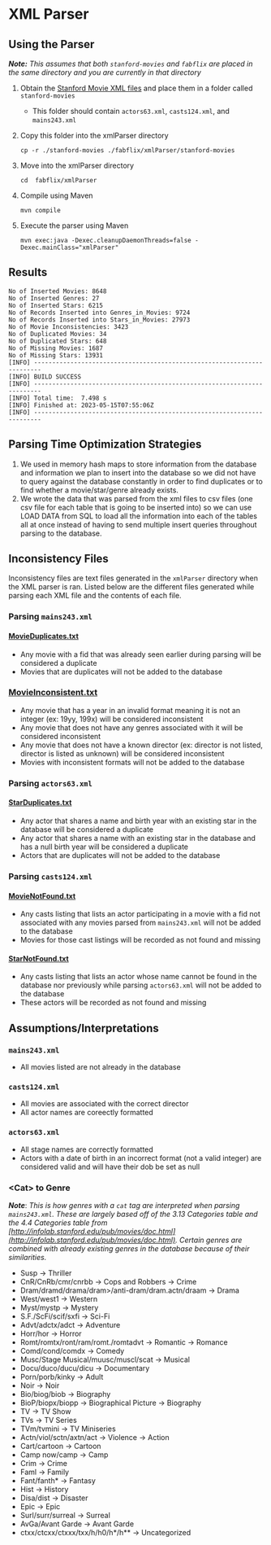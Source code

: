 # XML Parser

## Using the Parser
***Note:** This assumes that both `stanford-movies` and `fabflix` are placed in the same directory and you are currently in that directory*

1. Obtain the [Stanford Movie XML files](http://infolab.stanford.edu/pub/movies/dtd.html) and place them in a folder called `stanford-movies`
   - This folder should contain `actors63.xml`, `casts124.xml`, and `mains243.xml`
2. Copy this folder into the xmlParser directory

   ```
   cp -r ./stanford-movies ./fabflix/xmlParser/stanford-movies 
   ```
3. Move into the xmlParser directory

   ```
   cd  fabflix/xmlParser 
   ```
4. Compile using Maven

   ```
   mvn compile
   ```
5. Execute the parser using Maven

   ```
   mvn exec:java -Dexec.cleanupDaemonThreads=false -Dexec.mainClass="xmlParser"
   ```

## Results

```
No of Inserted Movies: 8648
No of Inserted Genres: 27
No of Inserted Stars: 6215
No of Records Inserted into Genres_in_Movies: 9724
No of Records Inserted into Stars_in_Movies: 27973
No of Movie Inconsistencies: 3423
No of Duplicated Movies: 34
No of Duplicated Stars: 648
No of Missing Movies: 1687
No of Missing Stars: 13931
[INFO] ------------------------------------------------------------------------
[INFO] BUILD SUCCESS
[INFO] ------------------------------------------------------------------------
[INFO] Total time:  7.498 s
[INFO] Finished at: 2023-05-15T07:55:06Z
[INFO] ------------------------------------------------------------------------
```

## Parsing Time Optimization Strategies
   1. We used in memory hash maps to store information from the database and information we plan to insert into the database so we did not have to query against the database constantly in order to find duplicates or to find whether a movie/star/genre already exists. 
   2. We wrote the data that was parsed from the xml files to csv files (one csv file for each table that is going to be inserted into) so we can use LOAD DATA from SQL to load all the information into each of the tables all at once instead of having to send multiple insert queries throughout parsing to the database. 

## Inconsistency Files
Inconsistency files are text files generated in the `xmlParser` directory when the XML parser is ran. Listed below are the different files generated while parsing each XML file and the contents of each file.

### Parsing `mains243.xml`

#### [MovieDuplicates.txt](MovieDuplicate.txt)
- Any movie with a fid that was already seen earlier during parsing will be considered a duplicate
- Movies that are duplicates will not be added to the database

### [MovieInconsistent.txt](MovieInconsistent.txt)
- Any movie that has a year in an invalid format meaning it is not an integer (ex: 19yy, 199x) will be considered inconsistent
- Any movie that does not have any genres associated with it will be considered inconsistent
- Any movie that does not have a known director (ex: director is not listed, director is listed as unknown) will be considered inconsistent
- Movies with inconsistent formats will not be added to the database

### Parsing `actors63.xml`

#### [StarDuplicates.txt](StarDuplicates.txt)
- Any actor that shares a name and birth year with an existing star in the database will be considered a duplicate
- Any actor that shares a name with an existing star in the database and has a null birth year will be considered a duplicate
- Actors that are duplicates will not be added to the database

### Parsing `casts124.xml`

#### [MovieNotFound.txt](MovieNotFound.txt)
- Any casts listing that lists an actor participating in a movie with a fid not associated with any movies parsed from `mains243.xml` will not be added to the database
- Movies for those cast listings will be recorded as not found and missing

#### [StarNotFound.txt](StarNotFound.txt)
- Any casts listing that lists an actor whose name cannot be found in the database nor previously while parsing `actors63.xml` will not be added to the database
- These actors will be recorded as not found and missing


## Assumptions/Interpretations

### `mains243.xml`
- All movies listed are not already in the database

### `casts124.xml`
- All movies are associated with the correct director
- All actor names are coreectly formatted

### `actors63.xml`
- All stage names are correctly formatted
- Actors with a date of birth in an incorrect format (not a valid integer) are considered valid and will have their dob be set as null

### \<Cat> to Genre

***Note***: *This is how genres with a `cat` tag are interpreted when parsing `mains243.xml`. These are largely based off of the 3.13 Categories table and the 4.4 Categories table from [http://infolab.stanford.edu/pub/movies/doc.html](http://infolab.stanford.edu/pub/movies/doc.html). Certain genres are combined with already existing genres in the database because of their similarities.*

- Susp -> Thriller
- CnR/CnRb/cmr/cnrbb -> Cops and Robbers -> Crime
- Dram/dramd/drama/dram>/anti-dram/dram.actn\/draam -> Drama
- West/west1 -> Western
- Myst/mystp -> Mystery
- S.F./ScFi/scif/sxfi -> Sci-Fi
- Advt/adctx/adct -> Adventure
- Horr/hor -> Horror
- Romt/romtx/ront/ram/romt.\/romtadvt -> Romantic -> Romance
- Comd/cond/comdx -> Comedy
- Musc/Stage Musical/muusc/muscl/scat -> Musical
- Docu/duco/ducu/dicu -> Documentary
- Porn/porb/kinky -> Adult
- Noir -> Noir
- Bio/biog/biob -> Biography
- BioP/biopx/biopp -> Biographical Picture -> Biography
- TV -> TV Show
- TVs -> TV Series
- TVm/tvmini -> TV Miniseries
- Actn/viol/sctn/axtn/act -> Violence -> Action
- Cart/cartoon -> Cartoon
- Camp now/camp -> Camp
- Crim -> Crime
- Faml -> Family
- Fant/fanth* -> Fantasy
- Hist -> History
- Disa/dist -> Disaster
- Epic -> Epic
- Surl/surr/surreal -> Surreal
- AvGa/Avant Garde -> Avant Garde
- ctxx/ctcxx/ctxxx/txx/h/h0/h*/h** -> Uncategorized
